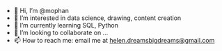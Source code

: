 - 👋 Hi, I’m @mophan
- 👀 I’m interested in data science, drawing, content creation
- 🌱 I’m currently learning SQL, Python
- 💞️ I’m looking to collaborate on ...
- 📫 How to reach me: email me at helen.dreamsbigdreams@gmail.com

<!---
mophan/mophan is a ✨ special ✨ repository because its `README.md` (this file) appears on your GitHub profile.
You can click the Preview link to take a look at your changes.
--->

